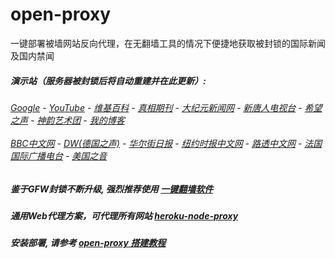 # open-proxy
一键部署被墙网站反向代理，在无翻墙工具的情况下便捷地获取被封锁的国际新闻及国内禁闻

#####  演示站（服务器被封锁后将自动重建并在此更新）:
######  [Google](http://45.77.188.178:8888/search?q=425事件) - [YouTube](https://nogfw.the-youtube.win) - [维基百科](http://45.77.188.178:8100/wiki/喬高-麥塔斯調查報告) - [真相期刊](http://45.77.188.178:8300/display.aspx?category_id=3&zhuanti_id=2) - [大纪元新闻网](http://45.77.188.178:10080) - [新唐人电视台](http://45.77.188.178:8000) - [希望之声](http://45.77.188.178:8200) - [神韵艺术团](http://45.77.188.178:8000/xtr/gb/prog673.html) - [我的博客](http://45.77.188.178:10000/)<br/> <br/> [BBC中文网](http://45.77.188.178:9100/zhongwen) - [DW(德国之声)](http://45.77.188.178:9200/zh/在线报导/s-9058?&zhongwen=simp) - [华尔街日报](http://45.77.188.178:9300) - [纽约时报中文网](http://45.77.188.178:9400) - [路透中文网](http://45.77.188.178:9500/) - [法国国际广播电台](http://45.77.188.178:9600/) - [美国之音](http://45.77.188.178:9700/) 

##### 鉴于GFW封锁不断升级, 强烈推荐使用 [一键翻墙软件](https://github.com/gfw-breaker/nogfw/blob/master/README.md) 

##### 通用Web代理方案，可代理所有网站 [heroku-node-proxy](https://github.com/gfw-breaker/heroku-node-proxy#--end--) 

##### 安装部署, 请参考 [open-proxy 搭建教程](https://github.com/gfw-breaker/open-proxy/wiki#open-proxy-%E6%90%AD%E5%BB%BA%E6%95%99%E7%A8%8B)

